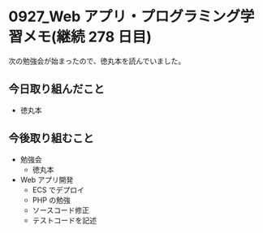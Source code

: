 # 0927_Web アプリ・プログラミング学習メモ(継続 278 日目)

次の勉強会が始まったので、徳丸本を読んでいました。

## 今日取り組んだこと

- 徳丸本

## 今後取り組むこと

- 勉強会
  - 徳丸本
- Web アプリ開発
  - ECS でデプロイ
  - PHP の勉強
  - ソースコード修正
  - テストコードを記述
